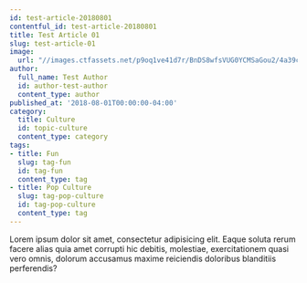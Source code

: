 ```yaml
---
id: test-article-20180801
contentful_id: test-article-20180801
title: Test Article 01
slug: test-article-01
image:
  url: "//images.ctfassets.net/p9oq1ve41d7r/BnDS8wfsVUG0YCMSaGou2/4a39c9f16b8761493c02d988891fa6bd/Magic-of-nature-Desktop-Backgrounds_1_.jpg"
author:
  full_name: Test Author
  id: author-test-author
  content_type: author
published_at: '2018-08-01T00:00:00-04:00'
category:
  title: Culture
  id: topic-culture
  content_type: category
tags:
- title: Fun
  slug: tag-fun
  id: tag-fun
  content_type: tag
- title: Pop Culture
  slug: tag-pop-culture
  id: tag-pop-culture
  content_type: tag
---
```


Lorem ipsum dolor sit amet, consectetur adipisicing elit. Eaque soluta rerum facere alias quia amet corrupti hic debitis, molestiae, exercitationem quasi vero omnis, dolorum accusamus maxime reiciendis doloribus blanditiis perferendis?
